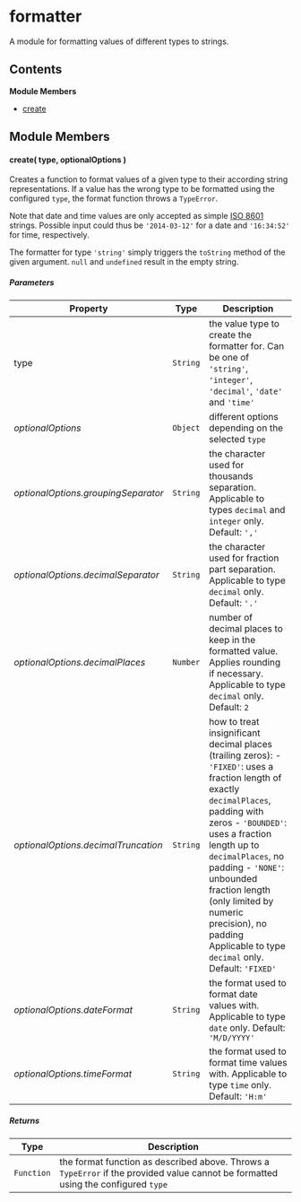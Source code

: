 
# formatter

A module for formatting values of different types to strings.

## Contents

**Module Members**
- [create](#create)

## Module Members
#### <a name="create"></a>create( type, optionalOptions )
Creates a function to format values of a given type to their according string representations. If a
value has the wrong type to be formatted using the configured `type`, the format function throws a
`TypeError`.

Note that date and time values are only accepted as simple
[ISO 8601](http://en.wikipedia.org/wiki/ISO_8601) strings. Possible input could thus be
`'2014-03-12'` for a date and `'16:34:52'` for time, respectively.

The formatter for type `'string'` simply triggers the `toString` method of the given argument. `null`
and `undefined` result in the empty string.

##### Parameters
| Property | Type | Description |
| -------- | ---- | ----------- |
| type | `String` | the value type to create the formatter for. Can be one of `'string'`, `'integer'`, `'decimal'`, `'date'` and `'time'` |
| _optionalOptions_ | `Object` | different options depending on the selected `type` |
| _optionalOptions.groupingSeparator_ | `String` | the character used for thousands separation. Applicable to types `decimal` and `integer` only. Default: `','` |
| _optionalOptions.decimalSeparator_ | `String` | the character used for fraction part separation. Applicable to type `decimal` only. Default: `'.'` |
| _optionalOptions.decimalPlaces_ | `Number` | number of decimal places to keep in the formatted value. Applies rounding if necessary. Applicable to type `decimal` only. Default: `2` |
| _optionalOptions.decimalTruncation_ | `String` | how to treat insignificant decimal places (trailing zeros): - `'FIXED'`: uses a fraction length of exactly `decimalPlaces`, padding with zeros - `'BOUNDED'`: uses a fraction length up to `decimalPlaces`, no padding - `'NONE'`: unbounded fraction length (only limited by numeric precision), no padding Applicable to type `decimal` only. Default: `'FIXED'` |
| _optionalOptions.dateFormat_ | `String` | the format used to format date values with. Applicable to type `date` only. Default: `'M/D/YYYY'` |
| _optionalOptions.timeFormat_ | `String` | the format used to format time values with. Applicable to type `time` only. Default: `'H:m'` |

##### Returns
| Type | Description |
| ---- | ----------- |
| `Function` | the format function as described above. Throws a `TypeError` if the provided value cannot be formatted using the configured `type` |
